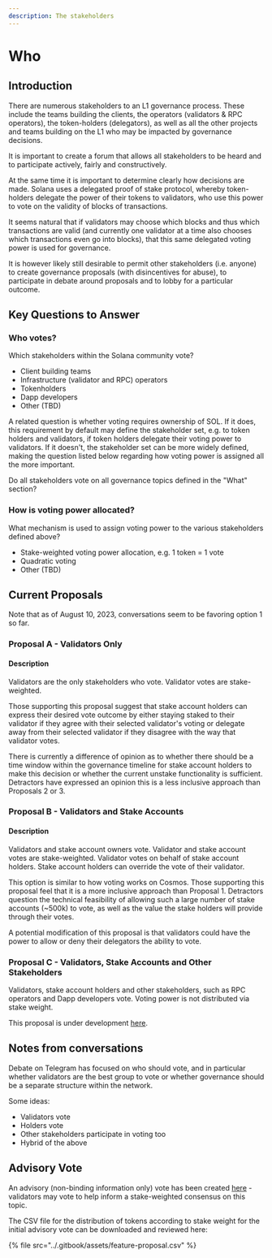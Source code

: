 ```yaml
---
description: The stakeholders
---
```


# Who

## Introduction

There are numerous stakeholders to an L1 governance process. These include the teams building the clients, the operators (validators & RPC operators), the token-holders (delegators), as well as all the other projects and teams building on the L1 who may be impacted by governance decisions.

It is important to create a forum that allows all stakeholders to be heard and to participate actively, fairly and constructively.

At the same time it is important to determine clearly how decisions are made. Solana uses a delegated proof of stake protocol, whereby token-holders delegate the power of their tokens to validators, who use this power to vote on the validity of blocks of transactions.

It seems natural that if validators may choose which blocks and thus which transactions are valid (and currently one validator at a time also chooses which transactions even go into blocks), that this same delegated voting power is used for governance.

It is however likely still desirable to permit other stakeholders (i.e. anyone) to create governance proposals (with disincentives for abuse), to participate in debate around proposals and to lobby for a particular outcome.

## Key Questions to Answer

### Who votes?

Which stakeholders within the Solana community vote?

* Client building teams
* Infrastructure (validator and RPC) operators
* Tokenholders
* Dapp developers
* Other (TBD)

A related question is whether voting requires ownership of SOL. If it does, this requirement by default may define the stakeholder set, e.g. to token holders and validators, if token holders delegate their voting power to validators. If it doesn't, the stakeholder set can be more widely defined, making the question listed below regarding how voting power is assigned all the more important.

Do all stakeholders vote on all governance topics defined in the "What" section?

### How is voting power allocated?

What mechanism is used to assign voting power to the various stakeholders defined above?

* Stake-weighted voting power allocation, e.g. 1 token = 1 vote
* Quadratic voting
* Other (TBD)

## Current Proposals

Note that as of August 10, 2023, conversations seem to be favoring option 1 so far.

### Proposal A - Validators Only

#### Description

Validators are the only stakeholders who vote. Validator votes are stake-weighted.

Those supporting this proposal suggest that stake account holders can express their desired vote outcome by either staying staked to their validator if they agree with their selected validator's voting or delegate away from their selected validator if they disagree with the way that validator votes.

There is currently a difference of opinion as to whether there should be a time window within the governance timeline for stake account holders to make this decision or whether the current unstake functionality is sufficient. Detractors have expressed an opinion this is a less inclusive approach than Proposals 2 or 3.

### Proposal B - Validators and Stake Accounts

#### Description

Validators and stake account owners vote. Validator and stake account votes are stake-weighted. Validator votes on behalf of stake account holders. Stake account holders can override the vote of their validator.

This option is similar to how voting works on Cosmos. Those supporting this proposal feel that it is a more inclusive approach than Proposal 1. Detractors question the technical feasibility of allowing such a large number of stake accounts (\~500k) to vote, as well as the value the stake holders will provide through their votes.

A potential modification of this proposal is that validators could have the power to allow or deny their delegators the ability to vote.

### Proposal C - Validators, Stake Accounts and Other Stakeholders

Validators, stake account holders and other stakeholders, such as RPC operators and Dapp developers vote. Voting power is not distributed via stake weight.

This proposal is under development [here](https://hackmd.io/RyGbl7RLQAmDHAZG-6gfMA?utm\_source=comment-card\&utm\_medium=icon).

## Notes from conversations

Debate on Telegram has focused on who should vote, and in particular whether validators are the best group to vote or whether governance should be a separate structure within the network.

Some ideas:

* Validators vote
* Holders vote
* Other stakeholders participate in voting too
* Hybrid of the above



## Advisory Vote

An advisory (non-binding information only) vote has been created [here](https://forum.solana.com/t/vote-first-governance-advisory-vote-by-validators/597) - validators may vote to help inform a stake-weighted consensus on this topic.

The CSV file for the distribution of tokens according to stake weight for the initial advisory vote can be downloaded and reviewed here:

{% file src="../.gitbook/assets/feature-proposal.csv" %}
